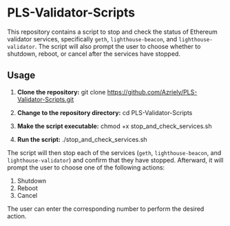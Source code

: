# PLS-Validator-Scripts

This repository contains a script to stop and check the status of Ethereum validator services, specifically `geth`, `lighthouse-beacon`, and `lighthouse-validator`. 
The script will also prompt the user to choose whether to shutdown, reboot, or cancel after the services have stopped.

## Usage

1. **Clone the repository:**
git clone https://github.com/Azriely/PLS-Validator-Scripts.git

2. **Change to the repository directory:**
cd PLS-Validator-Scripts

3. **Make the script executable:**
chmod +x stop_and_check_services.sh

4. **Run the script:**
./stop_and_check_services.sh

The script will then stop each of the services (`geth`, `lighthouse-beacon`, and `lighthouse-validator`) and confirm that they have stopped. Afterward, it will prompt the user to choose one of the following actions:

1. Shutdown
2. Reboot
3. Cancel

The user can enter the corresponding number to perform the desired action.